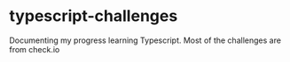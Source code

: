 # typescript-challenges
Documenting my progress learning Typescript.
Most of the challenges are from check.io
